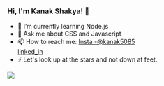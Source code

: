 ### Hi, I'm Kanak Shakya! 👋

- 🌱 I’m currently learning Node.js
- 💬 Ask me about CSS and Javascript
- 📫 How to reach me: [Insta -@kanak5085](https://www.instagram.com/kanak5085/)     
                       [linked_in](https://www.linkedin.com/in/kanak-shakya-41a464207/)
- ⚡ Let's look up at the stars and not down at feet. 

<img src = "https://github-readme-stats.vercel.app/api?username=kanak-dev&&show_icons=true&title_color=d0efff&icon_color=bb2acf&text_color=daf7dc&bg_color=151515"/>
<!-- - 🔭 I’m currently working on 
- 👯 I’m looking to collaborate on ...
-->
